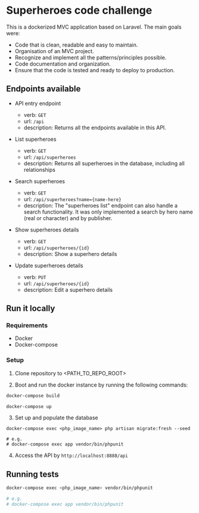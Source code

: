 # Superheroes code challenge

This is a dockerized MVC application based on Laravel. The main goals were:

* Code that is clean, readable and easy to maintain.
* Organisation of an MVC project.
* Recognize and implement all the patterns/principles possible.
* Code documentation and organization.
* Ensure that the code is tested and ready to deploy to production.


## Endpoints available

* API entry endpoint
    - verb: `GET`
    - url: `/api`
    - description: Returns all the endpoints available in this API.

* List superheroes 
    - verb: `GET`
    - url: `/api/superheroes`
    - description: Returns all superheroes in the database, including all relationships
    
* Search superheroes
    - verb: `GET`
    - url: `/api/superheroes?name={name-here}`
    - description: The "superheroes list" endpoint can also handle a search functionality. It was only implemented a search by hero name (real or character) and by publisher.
       
* Show superheroes details
    - verb: `GET`
    - url: `/api/superheroes/{id}`
    - description: Show a superhero details      
    
* Update superheroes details 
    - verb: `PUT`
    - url: `/api/superheroes/{id}`
    - description: Edit a superhero details
    
    
## Run it locally    

### Requirements
* Docker
* Docker-compose

### Setup

1. Clone repository to <PATH_TO_REPO_ROOT>

2. Boot and run the docker instance by running the following commands:

```zsh
docker-compose build
```

```zsh
docker-compose up
```

3. Set up and populate the database

```
docker-compose exec <php_image_name> php artisan migrate:fresh --seed

# e.g. 
# docker-compose exec app vendor/bin/phpunit
```

4. Access the API by `http://localhost:8888/api`


## Running tests

```zsh
docker-compose exec <php_image_name> vendor/bin/phpunit

# e.g. 
# docker-compose exec app vendor/bin/phpunit
```
